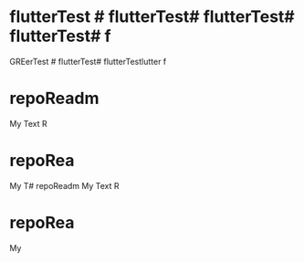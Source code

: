 # flutterTest # flutterTest# flutterTest# flutterTest# f
GREerTest # flutterTest# flutterTestlutter f
# repoReadm
My Text R
 # repoRea
My T# repoReadm
My Text R
 # repoRea
My

